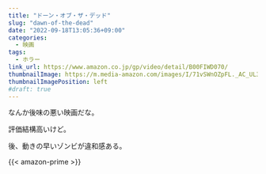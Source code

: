 ```yaml
---
title: "ドーン・オブ・ザ・デッド"
slug: "dawn-of-the-dead"
date: "2022-09-18T13:05:36+09:00"
categories:
  - 映画
tags:
  - ホラー
link_url: https://www.amazon.co.jp/gp/video/detail/B00FIWD070/
thumbnailImage: https://m.media-amazon.com/images/I/71vSWnOZpFL._AC_UL320_.jpg
thumbnailImagePosition: left
#draft: true
---
```

なんか後味の悪い映画だな。
<!--more-->
評価結構高いけど。

後、動きの早いゾンビが違和感ある。

{{< amazon-prime >}}
